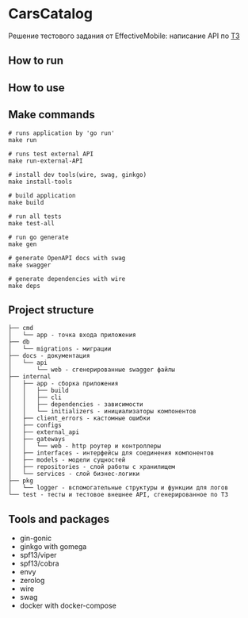 # CarsCatalog

Решение тестового задания от EffectiveMobile: написание API по [ТЗ](docs%2FTASK.md)

## How to run

## How to use

## Make commands
```
# runs application by 'go run'
make run

# runs test external API
make run-external-API

# install dev tools(wire, swag, ginkgo)
make install-tools

# build application
make build

# run all tests
make test-all

# run go generate
make gen

# generate OpenAPI docs with swag
make swagger

# generate dependencies with wire
make deps
```

## Project structure

```
├── cmd
│   └── app - точка входа приложения
├── db
│   └── migrations - миграции
├── docs - документация
│   └── api
│       └── web - сгенерированные swagger файлы
├── internal
│   ├── app - сборка приложения
│   │   ├── build
│   │   ├── cli
│   │   ├── dependencies - зависимости
│   │   └── initializers - инициализаторы компонентов
│   ├── client_errors - кастомные ошибки
│   ├── configs 
│   ├── external_api
│   ├── gateways
│   │   └── web - http роутер и контроллеры
│   ├── interfaces - интерфейсы для соединения компонентов
│   ├── models - модели сущностей
│   ├── repositories - слой работы с хранилищем
│   └── services - слой бизнес-логики
├── pkg
│   └── logger - вспомогательные структуры и функции для логов
└── test - тесты и тестовое внешнее API, сгенерированное по ТЗ

```


## Tools and packages
* gin-gonic 
* ginkgo with gomega 
* spf13/viper
* spf13/cobra
* envy
* zerolog
* wire
* swag
* docker with docker-compose